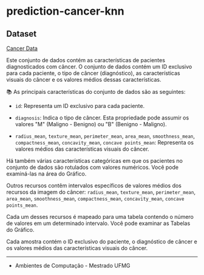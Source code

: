 # prediction-cancer-knn



## Dataset

[Cancer Data](https://www.kaggle.com/datasets/erdemtaha/cancer-data)

Este conjunto de dados contém as características de pacientes diagnosticados com câncer. O conjunto de dados contém um ID exclusivo para cada paciente, o tipo de câncer (diagnóstico), as características visuais do câncer e os valores médios dessas características.

📚 As principais características do conjunto de dados são as seguintes:

- `id`: Representa um ID exclusivo para cada paciente.

- `diagnosis`: Indica o tipo de câncer. Esta propriedade pode assumir os valores "M" (Maligno - Benigno) ou "B" (Benigno - Maligno).

- `radius_mean`, `texture_mean`, `perimeter_mean`, `area_mean`, `smoothness_mean`, `compactness_mean`, `concavity_mean`, `concave points_mean`: Representa os valores médios das características visuais do câncer.

Há também várias características categóricas em que os pacientes no conjunto de dados são rotulados com valores numéricos. Você pode examiná-las na área do Gráfico.

Outros recursos contêm intervalos específicos de valores médios dos recursos da imagem do câncer: `radius_mean`, `texture_mean`, `perimeter_mean`, `area_mean`, `smoothness_mean`, `compactness_mean`, `concavity_mean`, `concave points_mean`.

Cada um desses recursos é mapeado para uma tabela contendo o número de valores em um determinado intervalo. Você pode examinar as Tabelas do Gráfico.

Cada amostra contém o ID exclusivo do paciente, o diagnóstico de câncer e os valores médios das características visuais do câncer.

---

- Ambientes de Computação - Mestrado UFMG

